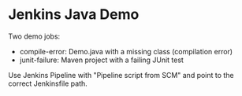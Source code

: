 # Jenkins Java Demo

Two demo jobs:
- compile-error: Demo.java with a missing class (compilation error)
- junit-failure: Maven project with a failing JUnit test

Use Jenkins Pipeline with "Pipeline script from SCM" and point to the correct Jenkinsfile path.

